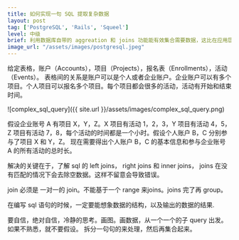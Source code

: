 ```yaml
---
title: 如何实现一句 SQL 提取复杂数据
layout: post
tag: ['PostgreSQL', 'Rails', 'Squeel']
level: 中级
brief: 利用数据库自带的 aggreation 和 joins 功能能有效集合需要数据，这比在应用层处理数据要高效得多。但是复杂数据的提取是很有挑战的，到底该如何思考呢？如果又需要借助其他的 Gem，学习和解题的成本还会增加。本文基于真实例子，总结了如何在 PostgreSQL, Rails 和 Squeel 下获取复杂数据。
image_url: "/assets/images/postgresql.jpeg"
---
```


给定表格，账户（Accounts），项目（Projects），报名表（Enrollments），活动（Events）。
表格间的关系是账户可以是个人或者企业账户。企业账户可以有多个项目。个人项目可以报名多个项目。每个项目都会很多的活动，活动有开始和结束时间。

![complex_sql_query]({{ site.url }}/assets/images/complex_sql_query.png)

假设企业账号 A 有项目 X，Y，Z。X 项目有活动 1，2，3，Y 项目有活动 4，5，Z 项目有活动 7，8，每个活动的时间都是一个小时。假设个人账户 B，C 分别参与了项目 X 和 Y，Z。
现在需要得出个人账户 B，C 的基本信息和参与企业账号 A 的所有活动的总时长。

解决的关键在于，了解 sql 的 left joins， right joins 和 inner joins，
joins 在没有匹配的情况下会去除空数据。这样不留意会导致错误。

join 必须是 一对一的 join。不能基于一个 range 来joins。joins 完了再 group。

在编写 sql 语句的时候，一定要能想象数据的结构，以及输出的数据的结果.

要自信，绝对自信，冷静的思考。画图。画数据，从一个一个的子 query 出发。如果不熟悉，就不要假设。
拆分一句句的来处理，然后再集合起来。


